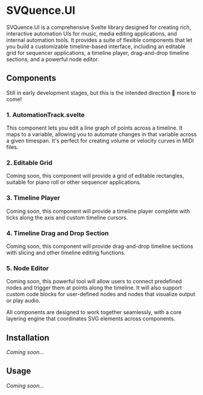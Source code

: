 # SVQuence.UI

SVQuence.UI is a comprehensive Svelte library designed for creating rich, interactive automation UIs for music, media editing applications, and internal automation tools. It provides a suite of flexible components that let you build a customizable timeline-based interface, including an editable grid for sequencer applications, a timeline player, drag-and-drop timeline sections, and a powerful node editor.

## Components

Still in early development stages, but this is the intended direction 🙂 more to come!

### 1. AutomationTrack.svelte

This component lets you edit a line graph of points across a timeline. It maps to a variable, allowing you to automate changes in that variable across a given timespan. It's perfect for creating volume or velocity curves in MIDI files.

### 2. Editable Grid

Coming soon, this component will provide a grid of editable rectangles, suitable for piano roll or other sequencer applications.

### 3. Timeline Player

Coming soon, this component will provide a timeline player complete with ticks along the axis and custom timeline cursors.

### 4. Timeline Drag and Drop Section

Coming soon, this component will provide drag-and-drop timeline sections with slicing and other timeline editing functions.

### 5. Node Editor

Coming soon, this powerful tool will allow users to connect predefined nodes and trigger them at points along the timeline. It will also support custom code blocks for user-defined nodes and nodes that visualize output or play audio.

All components are designed to work together seamlessly, with a core layering engine that coordinates SVG elements across components.

## Installation

_Coming soon..._

## Usage

_Coming soon..._
